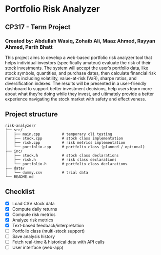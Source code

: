 # Portfolio Risk Analyzer
## CP317 - Term Project
### Created by: Abdullah Wasiq, Zohaib Ali, Maaz Ahmed, Rayyan Ahmed, Parth Bhatt

This project aims to develop a web-based portfolio risk analyzer tool that helps individual investors (specifically amateur) evaluate the risk of their stock investments. The system will accept the user’s portfolio data, like stock symbols, quantities, and purchase dates, then calculate financial risk metrics including volatility, value-at-risk (VaR), sharpe ratios, and diversification indexes. The results will be presented in a user-friendly dashboard to support better investment decisions, help users learn more about what they’re doing while they invest, and ultimately provide a better experience navigating the stock market with safety and effectiveness.

## Project structure

```
risk-analyzer/
├── src/
│   ├── main.cpp          # temporary cli testing
│   ├── stock.cpp         # stock class implementation
│   ├── risk.cpp          # risk metrics implementation
│   └── portfolio.cpp     # portfolio class (planned / optional)
├── inc/
│   ├── stock.h           # stock class declarations
│   ├── risk.h            # risk class declarations
│   └── portfolio.h       # portfolio class declarations
├── data/
│   └── dummy.csv         # trial data
└── README.md             
```

## Checklist

- [x] Load CSV stock data
- [x] Compute daily returns
- [x] Compute risk metrics
- [x] Analyze risk metrics 
- [x] Text-based feedback/interpretation
- [ ] Portfolio class (multi-stock support)
- [ ] Save analysis history
- [ ] Fetch real-time & historical data with API calls
- [ ] User interface (web-app)
